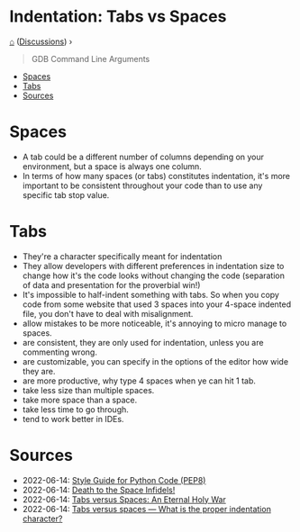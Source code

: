 # Indentation: Tabs vs Spaces
[⌂](../README.md) ([Discussions](../README.md#discussions)) ›  
> GDB Command Line Arguments
- [Spaces](#spaces)
- [Tabs](#tabs)
- [Sources](#sources)

# Spaces
- A tab could be a different number of columns depending on your environment, but a space is always one column.
- In terms of how many spaces (or tabs) constitutes indentation, it's more important to be consistent throughout your code than to use any specific tab stop value.


# Tabs

- They're a character specifically meant for indentation
- They allow developers with different preferences in indentation size to change how it's the code looks without changing the code (separation of data and presentation for the proverbial win!)
- It's impossible to half-indent something with tabs. So when you copy code from some website that used 3 spaces into your 4-space indented file, you don't have to deal with misalignment.
- allow mistakes to be more noticeable, it's annoying to micro manage to spaces.
- are consistent, they are only used for indentation, unless you are commenting wrong.
- are customizable, you can specify in the options of the editor how wide they are.
- are more productive, why type 4 spaces when ye can hit 1 tab.
- take less size than multiple spaces.
- take more space than a space.
- take less time to go through.
- tend to work better in IDEs.

# Sources
- 2022-06-14: [Style Guide for Python Code (PEP8)](https://peps.python.org/pep-0008/#indentation)
- 2022-06-14: [Death to the Space Infidels!](https://blog.codinghorror.com/death-to-the-space-infidels/)
- 2022-06-14: [Tabs versus Spaces: An Eternal Holy War](https://www.jwz.org/doc/tabs-vs-spaces.html)
- 2022-06-14: [Tabs versus spaces — What is the proper indentation character?](https://softwareengineering.stackexchange.com/questions/57/tabs-versus-spaces-what-is-the-proper-indentation-character-for-everything-in-e)